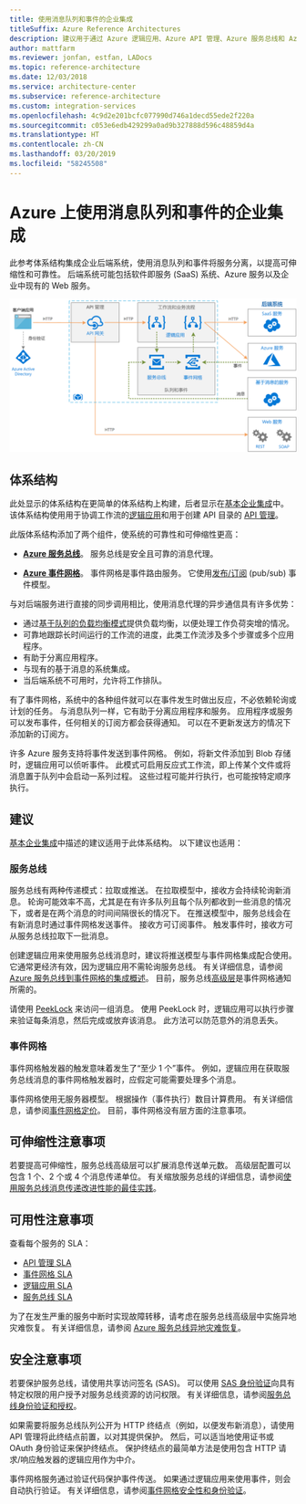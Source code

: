 ```yaml
---
title: 使用消息队列和事件的企业集成
titleSuffix: Azure Reference Architectures
description: 建议用于通过 Azure 逻辑应用、Azure API 管理、Azure 服务总线和 Azure 事件网格来实现企业集成模式的体系结构。
author: mattfarm
ms.reviewer: jonfan, estfan, LADocs
ms.topic: reference-architecture
ms.date: 12/03/2018
ms.service: architecture-center
ms.subservice: reference-architecture
ms.custom: integration-services
ms.openlocfilehash: 4c9d2e201bcfc077990d746a1decd55ede2f220a
ms.sourcegitcommit: c053e6edb429299a0ad9b327888d596c48859d4a
ms.translationtype: HT
ms.contentlocale: zh-CN
ms.lasthandoff: 03/20/2019
ms.locfileid: "58245508"
---
```

# <a name="enterprise-integration-on-azure-using-message-queues-and-events"></a>Azure 上使用消息队列和事件的企业集成

此参考体系结构集成企业后端系统，使用消息队列和事件将服务分离，以提高可伸缩性和可靠性。 后端系统可能包括软件即服务 (SaaS) 系统、Azure 服务以及企业中现有的 Web 服务。

![适用于使用队列和事件的企业集成的参考体系结构](./_images/enterprise-integration-queues-events.png)

## <a name="architecture"></a>体系结构

此处显示的体系结构在更简单的体系结构上构建，后者显示在[基本企业集成][basic-enterprise-integration]中。 该体系结构使用用于协调工作流的[逻辑应用][logic-apps]和用于创建 API 目录的 [API 管理][apim]。

此版体系结构添加了两个组件，使系统的可靠性和可伸缩性更高：

- **[Azure 服务总线][service-bus]**。 服务总线是安全且可靠的消息代理。

- **[Azure 事件网格][event-grid]**。 事件网格是事件路由服务。 它使用[发布/订阅](../../patterns/publisher-subscriber.md) (pub/sub) 事件模型。

与对后端服务进行直接的同步调用相比，使用消息代理的异步通信具有许多优势：

- 通过[基于队列的负载均衡模式](../../patterns/queue-based-load-leveling.md)提供负载均衡，以便处理工作负荷突增的情况。
- 可靠地跟踪长时间运行的工作流的进度，此类工作流涉及多个步骤或多个应用程序。
- 有助于分离应用程序。
- 与现有的基于消息的系统集成。
- 当后端系统不可用时，允许将工作排队。

有了事件网格，系统中的各种组件就可以在事件发生时做出反应，不必依赖轮询或计划的任务。 与消息队列一样，它有助于分离应用程序和服务。 应用程序或服务可以发布事件，任何相关的订阅方都会获得通知。 可以在不更新发送方的情况下添加新的订阅方。

许多 Azure 服务支持将事件发送到事件网格。 例如，将新文件添加到 Blob 存储时，逻辑应用可以侦听事件。 此模式可启用反应式工作流，即上传某个文件或将消息置于队列中会启动一系列过程。 这些过程可能并行执行，也可能按特定顺序执行。

## <a name="recommendations"></a>建议

[基本企业集成][basic-enterprise-integration]中描述的建议适用于此体系结构。 以下建议也适用：

### <a name="service-bus"></a>服务总线

服务总线有两种传递模式：拉取或推送。 在拉取模型中，接收方会持续轮询新消息。 轮询可能效率不高，尤其是在有许多队列且每个队列都收到一些消息的情况下，或者是在两个消息的时间间隔很长的情况下。 在推送模型中，服务总线会在有新消息时通过事件网格发送事件。 接收方可订阅事件。 触发事件时，接收方可从服务总线拉取下一批消息。

创建逻辑应用来使用服务总线消息时，建议将推送模型与事件网格集成配合使用。 它通常更经济有效，因为逻辑应用不需轮询服务总线。 有关详细信息，请参阅 [Azure 服务总线到事件网格的集成概述](/azure/service-bus-messaging/service-bus-to-event-grid-integration-concept)。 目前，服务总线[高级层](https://azure.microsoft.com/pricing/details/service-bus/)是事件网格通知所需的。

请使用 [PeekLock](/azure/service-bus-messaging/service-bus-messaging-overview#queues) 来访问一组消息。 使用 PeekLock 时，逻辑应用可以执行步骤来验证每条消息，然后完成或放弃该消息。 此方法可以防范意外的消息丢失。

### <a name="event-grid"></a>事件网格

事件网格触发器的触发意味着发生了“至少 1 个”事件。 例如，逻辑应用在获取服务总线消息的事件网格触发器时，应假定可能需要处理多个消息。

事件网格使用无服务器模型。 根据操作（事件执行）数目计算费用。 有关详细信息，请参阅[事件网格定价](https://azure.microsoft.com/pricing/details/event-grid/)。 目前，事件网格没有层方面的注意事项。

## <a name="scalability-considerations"></a>可伸缩性注意事项

若要提高可伸缩性，服务总线高级层可以扩展消息传送单元数。 高级层配置可以包含 1 个、2 个或 4 个消息传递单位。 有关缩放服务总线的详细信息，请参阅[使用服务总线消息传递改进性能的最佳实践](/azure/service-bus-messaging/service-bus-performance-improvements)。

## <a name="availability-considerations"></a>可用性注意事项

查看每个服务的 SLA：

- [API 管理 SLA][apim-sla]
- [事件网格 SLA][event-grid-sla]
- [逻辑应用 SLA][logic-apps-sla]
- [服务总线 SLA][sb-sla]

为了在发生严重的服务中断时实现故障转移，请考虑在服务总线高级层中实施异地灾难恢复。 有关详细信息，请参阅 [Azure 服务总线异地灾难恢复](/azure/service-bus-messaging/service-bus-geo-dr)。

## <a name="security-considerations"></a>安全注意事项

若要保护服务总线，请使用共享访问签名 (SAS)。 可以使用 [SAS 身份验证](/azure/service-bus-messaging/service-bus-sas)向具有特定权限的用户授予对服务总线资源的访问权限。 有关详细信息，请参阅[服务总线身份验证和授权](/azure/service-bus-messaging/service-bus-authentication-and-authorization)。

如果需要将服务总线队列公开为 HTTP 终结点（例如，以便发布新消息），请使用 API 管理将此终结点前置，以对其提供保护。 然后，可以适当地使用证书或 OAuth 身份验证来保护终结点。 保护终结点的最简单方法是使用包含 HTTP 请求/响应触发器的逻辑应用作为中介。

事件网格服务通过验证代码保护事件传送。 如果通过逻辑应用来使用事件，则会自动执行验证。 有关详细信息，请参阅[事件网格安全性和身份验证](/azure/event-grid/security-authentication)。

[apim]: /azure/api-management
[apim-sla]: https://azure.microsoft.com/support/legal/sla/api-management/
[event-grid]: /azure/event-grid/
[event-grid-sla]: https://azure.microsoft.com/support/legal/sla/event-grid
[logic-apps]: /azure/logic-apps/logic-apps-overview
[logic-apps-sla]: https://azure.microsoft.com/support/legal/sla/logic-apps
[sb-sla]: https://azure.microsoft.com/support/legal/sla/service-bus/
[service-bus]: /azure/service-bus-messaging/
[basic-enterprise-integration]: ./basic-enterprise-integration.md
